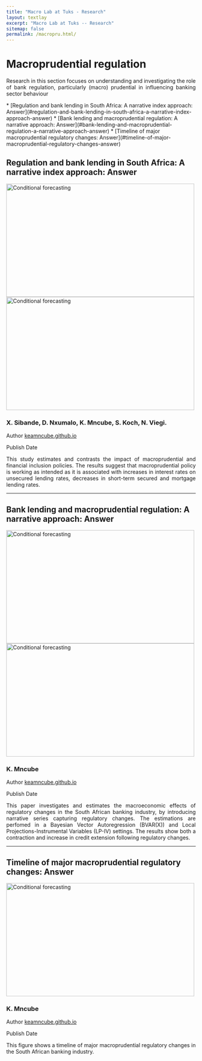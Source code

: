 ```yaml
---
title: "Macro Lab at Tuks - Research"
layout: textlay
excerpt: "Macro Lab at Tuks -- Research"
sitemap: false
permalink: /macropru.html/
---
```



# Macroprudential regulation

<p align="justify"> Research in this section focuses on understanding and investigating the role of bank regulation, particularly (macro) prudential in influencing banking sector behaviour    </p>
<!-- Replace the text and the hiperlink for your papers. The hyperlink is a replication of the text but is lowercased and the whitespace " " is replaced with a "-". Only words are replication, not punctuation. -->
* [Regulation and bank lending in South Africa: A narrative index approach: Answer](#regulation-and-bank-lending-in-south-africa-a-narrative-index-approach-answer)
* [Bank lending and macroprudential regulation: A narrative approach: Answer](#bank-lending-and-macroprudential-regulation-a-narrative-approach-answer)
* [Timeline of major macroprudential regulatory changes: Answer](#timeline-of-major-macroprudential-regulatory-changes-answer)



## Regulation and bank lending in South Africa: A narrative index approach: Answer
<div class="row">
  <div class="col col-md-6" markdown="0">
    <!-- replace with your paper figure -->
    <img src="{{ site.url }}{{ site.baseurl }}/images/pubpic/rates2.jpg" alt="Conditional forecasting"  width="500" height="300"/> 
    <img src="{{ site.url }}{{ site.baseurl }}/images/pubpic/volumes2.jpg" alt="Conditional forecasting"  width="500" height="300"/> 



  </div>
  <div class="col col-md-6" markdown="0">
  <!-- replace title with your title -->
  <h3>X. Sibande, D. Nxumalo, K. Mncube, S. Koch, N. Viegi. </h3>
  <!-- replace author with your name and link -->
  <p> Author <a href="https://https://keamncube.github.io/">keamncube.github.io</a> </p>
  <!-- replace with the date of publication -->
  <p>Publish Date</p>
  <!-- replace with your text -->
  <p align="justify"> This study estimates and contrasts the impact of macroprudential and financial inclusion policies. The results suggest that macroprudential policy is working as intended as it is associated with increases in interest rates on unsecured lending rates, decreases in short-term secured and mortgage lending rates.  </p>


  </div>
</div>

<!-- Divider -->
---
## Bank lending and macroprudential regulation: A narrative approach: Answer
<div class="row">
  <div class="col col-md-6" markdown="0">
  <!-- replace with your paper figure -->
    <img src="{{ site.url }}{{ site.baseurl }}/images/pubpic/draft2.png" alt="Conditional forecasting"  width="500" height="300"/>
    <img src="{{ site.url }}{{ site.baseurl }}/images/pubpic/impl2.png" alt="Conditional forecasting"  width="500" height="300"/>

  </div>
  <div class="col col-md-6" markdown="0">
  <!-- replace title with your title -->
  <h3>K. Mncube</h3>
  <!-- replace author with your name and link -->
  <p> Author <a href="https://https://keamncube.github.io/">keamncube.github.io</a> </p>
  <!-- replace with the date of publication -->
  <p>Publish Date</p>
  <!-- replace with your text -->
  <p align="justify"> This paper investigates and estimates the macroeconomic effects of regulatory changes in the South African banking industry, by introducing narrative series capturing regulatory changes. The estimations are perfomed in a  Bayesian Vector Autoregression (BVAR(X)) and  Local Projections-Instrumental Variables (LP-IV) settings. The results show both a contraction and increase in credit extension following regulatory changes.  </p>
  <!-- replace with your paper link -->


  </div>
</div>

<!-- Divider -->
---

## Timeline of major macroprudential regulatory changes: Answer
<div class="row">
  <div class="col col-md-6" markdown="0">
  <!-- replace with your paper figure -->
    <img src="{{ site.url }}{{ site.baseurl }}/images/pubpic/timeline.jpg" alt="Conditional forecasting"  width="500" height="300"/>

  </div>
  <div class="col col-md-6" markdown="0">
  <!-- replace title with your title -->
  <h3>K. Mncube</h3>
  <!-- replace author with your name and link -->
  <p> Author <a href="https://https://keamncube.github.io/">keamncube.github.io</a> </p>
  <!-- replace with the date of publication -->
  <p>Publish Date</p>
  <!-- replace with your text -->
  <p align="justify"> This figure shows a timeline of major macroprudential regulatory changes in the South African banking industry. </p>
  <!-- replace with your paper link -->
 

  </div>
</div>


